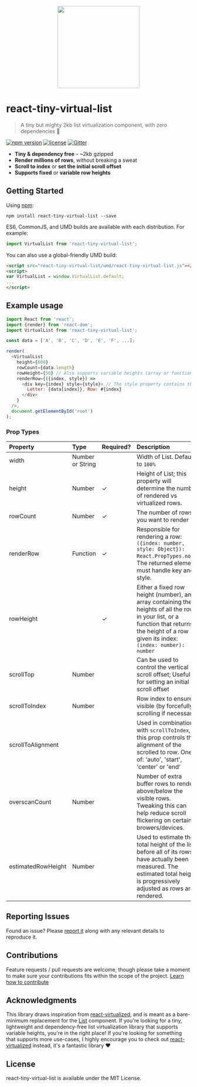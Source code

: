<div align="center" style="margin-bottom: 30px;">
<img src="https://cloud.githubusercontent.com/assets/1416436/23387281/9a628ec4-fd29-11e6-9a1a-09f755c21a14.png" width="224"/>
</div>

# react-tiny-virtual-list
> A tiny but mighty 2kb list virtualization component, with zero dependencies 💪

[![npm version](https://img.shields.io/npm/v/react-tiny-virtual-list.svg)](https://www.npmjs.com/package/react-tiny-virtual-list)
[![license](https://img.shields.io/github/license/mashape/apistatus.svg?maxAge=2592000)](https://github.com/clauderic/react-tiny-virtual-list/blob/master/LICENSE)
[![Gitter](https://badges.gitter.im/clauderic/react-tiny-virtual-list.svg)](https://gitter.im/clauderic/react-tiny-virtual-list)

* **Tiny & dependency free** – ~2kb gzipped
* **Render millions of rows**, without breaking a sweat
* **Scroll to index** or **set the initial scroll offset**
* **Supports fixed** or **variable row heights**

Getting Started
---------------

Using [npm](https://www.npmjs.com/):
```
npm install react-tiny-virtual-list --save
```

ES6, CommonJS, and UMD builds are available with each distribution. For example:
```js
import VirtualList from 'react-tiny-virtual-list';
```

You can also use a global-friendly UMD build:
```html
<script src="react-tiny-virtual-list/umd/react-tiny-virtual-list.js"></script>
<script>
var VirtualList = window.VirtualList.default;
...
</script>
```

Example usage
-------------

```js
import React from 'react';
import {render} from 'react-dom';
import VirtualList from 'react-tiny-virtual-list';

const data = ['A', 'B', 'C', 'D', 'E', 'F', ...];

render(
  <VirtualList
    height={600}
    rowCount={data.length}
    rowHeight={50} // Also supports variable heights (array or function getter)
    renderRow={({index, style}) =>
      <div key={index} style={style}> // The style property contains the row's absolute position
        Letter: {data[index]}, Row: #{index}
      </div>
    }
  />,
  document.getElementById('root')
);
```

### Prop Types
| Property           | Type             | Required? | Description                                                                                                                                                                                 |
|:-------------------|:-----------------|:----------|:--------------------------------------------------------------------------------------------------------------------------------------------------------------------------------------------|
| width              | Number or String |           | Width of List. Defaults to `100%`                                                                                                                                                           |
| height             | Number           | ✓         | Height of List; this property will determine the number of rendered vs virtualized rows.                                                                                                    |
| rowCount           | Number           | ✓         | The number of rows you want to render                                                                                                                                                       |
| renderRow          | Function         | ✓         | Responsible for rendering a row: `({index: number, style: Object}): React.PropTypes.node`. The returned element must handle key and style.                                                  |
| rowHeight          |                  | ✓         | Either a fixed row height (number), an array containing the heights of all the rows in your list, or a function that returns the height of a row given its index: `(index: number): number` |
| scrollTop          | Number           |           | Can be used to control the vertical scroll offset; Useful for setting an initial scroll offset                                                                                              |
| scrollToIndex      | Number           |           | Row index to ensure visible (by forcefully scrolling if necessary)                                                                                                                          |
| scrollToAlignment  |                  |           | Used in combination with `scrollToIndex`, this prop controls the alignment of the scrolled to row. One of: 'auto', 'start', 'center' or 'end'                                               |
| overscanCount      | Number           |           | Number of extra buffer rows to render above/below the visible rows. Tweaking this can help reduce scroll flickering on certain browers/devices.                                             |
| estimatedRowHeight | Number           |           | Used to estimate the total height of the list before all of its rows have actually been measured. The estimated total height is progressively adjusted as rows are rendered.                |

## Reporting Issues
Found an issue? Please [report it](https://github.com/clauderic/react-tiny-virtual-list/issues) along with any relevant details to reproduce it.

## Contributions
Feature requests / pull requests are welcome, though please take a moment to make sure your contributions fits within the scope of the project. [Learn how to contribute](https://github.com/clauderic/react-tiny-virtual-list/blob/master/CONTRIBUTING.md)

## Acknowledgments
This library draws inspiration from [react-virtualized](https://github.com/bvaughn/react-virtualized), and is meant as a bare-minimum replacement for the [List](https://github.com/bvaughn/react-virtualized/blob/master/docs/List.md) component. If you're looking for a tiny, lightweight and dependency-free list virtualization library that supports variable heights, you're in the right place! If you're looking for something that supports more use-cases, I highly encourage you to check out [react-virtualized](https://github.com/bvaughn/react-virtualized) instead, it's a fantastic library ❤️

## License
react-tiny-virtual-list is available under the MIT License.
